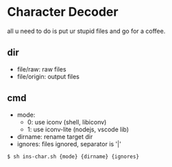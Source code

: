 # Character Decoder

all u need to do is put ur stupid files and go for a coffee.

## dir
  - file/raw: raw files
  - file/origin: output files

## cmd
  - mode:
    - 0: use iconv (shell, libiconv)
    - 1: use iconv-lite (nodejs, vscode lib)
  - dirname: rename target dir
  - ignores: files ignored, separator is '|'

```shell
$ sh ins-char.sh {mode} {dirname} {ignores}
```